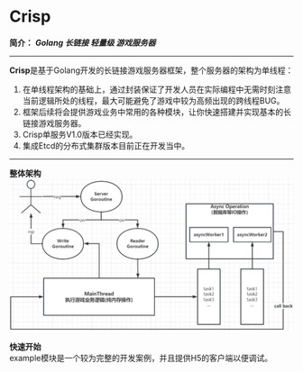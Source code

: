 # Crisp
**简介：** ***Golang 长链接 轻量级 游戏服务器***
***
**Crisp**是基于Golang开发的长链接游戏服务器框架，整个服务器的架构为单线程：  
1. 在单线程架构的基础上，通过封装保证了开发人员在实际编程中无需时刻注意当前逻辑所处的线程，最大可能避免了游戏中较为高频出现的跨线程BUG。  
2. 框架后续将会提供游戏业务中常用的各种模块，让你快速搭建并实现基本的长链接游戏服务器。  
3. Crisp单服务V1.0版本已经实现。
4. 集成Etcd的分布式集群版本目前正在开发当中。  
***
**整体架构**
![img.png](img/server.png)  

**快速开始**  
example模块是一个较为完整的开发案例，并且提供H5的客户端以便调试。
